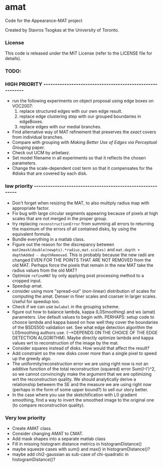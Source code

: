 # amat
Code for the Appearance-MAT project

Created by Stavros Tsogkas at the University of Toronto.

### License

This code is released under the MIT License (refer to the LICENSE file for details).

### TODO:
### HIGH PRIORITY ---------------------------------------------------------
- run the following experiments on object proposal using edge boxes on VOC2007:
	1. replace structured edges with our own edge result.
	2. replace edge clustering step with our grouped boundaries in edgeBoxes.
	3. replace edges with our medial branches.
- Find alternative way of MAT refinement that preserves the _exact_ covers from 
	individual branches. 
- Compare with grouping with *Making Better Use of Edges via Perceptual Grouping* paper.
- Check out UCM by arbelaez.
- Set model filename in all experiments so that it reflects the chosen parameters.
- Change the scale-dependent cost term so that it compensates for the #disks 
	that are covered by each disk.

### low priority ----------------------------------------------------------
- Don't forget when resizing the MAT, to also multiply radius map with appropriate factor.	
- Fix bug with large circular segments appearing because of pixels at high scales that 
	are not merged in the proper group.
- try replacing `reconstructionError` from summing all errors to returning the maximum
	of the errors of all contained disks, by using the equivalent formula.
- Bundle everything in a matlab class.
- Figure out the reason for the discrepancy between `mat2mask(double(newpts).*radius,mat.scales)`
	and `mat.depth + depthAdded - depthRemoved`. This is probably because the
 	new radii are changed EVEN FOR THE POINTS THAT ARE NOT REMOVED from the old MAT.
 	Perhaps force the pixels that remain in the new MAT take the radius values from 
 	the old MAT?
- Optimize `refineMAT` by only applying post processing method to a cropped input.
- Speedup amat.
- consider using more "spread-out" (non-linear) distribution of scales for computing the amat.
	Denser in finer scales and coarser in larger scales. Useful for speedup too.
- Check if we can use `bwlabel` in the grouping scheme.
- figure out how to balance lambda, kappa (L0Smoothing) and ws (amat) parameters.
  Use default values to begin with.
  PERHAPS: setup code to chooce lambda and kappa based on how well they cover the 
  boundaries of the BSDS500 validation set. See what edge detection algorithm 
  the L0Smoothing authors use. (-->DEPENDS ON THE CHOICE OF THE EDGE DETECTION ALGORITHM).
  Maybe directly optimize lambda and kappa values wrt to reconstruction of the image
  by the mat.
- Consider squares instead of disks. How would that affect the result?
- Add constraint so the new disks cover more than a single pixel to speed up the greedy algo.
- The uniformity/reconstruction error we are using right now is not an additive function of the total 
	reconstruction (squared) error Sum(I-I')^2, so we cannot convincingly make the argument that 
	we are optimizing wrt the reconstruction quality. We should analytically derive a relationship 
	betweem the SE and the measure we are using right now (perhaps in the form of some upper bound?)
	to sell our story better.
- In the case where you use the sketchification with L0 gradient smoothing, find a way to invert
	the smoothed image to the original one (to compare reconstruction quality).	

### Very low priority
- Create AMAT class. 
- Consider changing AMAT to CMAT.
- Add mask shapes into a separate matlab class
- Fill in missing histogram distance metrics in histogramDistance()
- maybe squeeze cases with sum() and max() in histogramDistance()?
- maybe add chi2-gaussian as sub-case of chi-quadratic in histogramDistance()?

